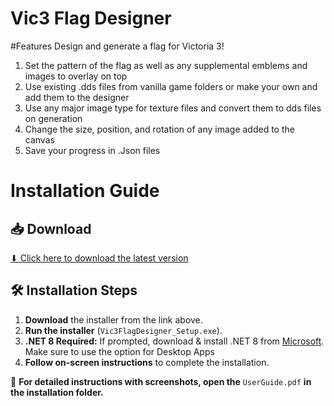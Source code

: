 # Vic3 Flag Designer 
#Features
Design and generate a flag for Victoria 3!
1. Set the pattern of the flag as well as any supplemental emblems and images to overlay on top
2. Use existing .dds files from vanilla game folders or make your own and add them to the designer
3. Use any major image type for texture files and convert them to dds files on generation
4. Change the size, position, and rotation of any image added to the canvas
5. Save your progress in .Json files


# Installation Guide  

## 📥 Download  
[⬇ Click here to download the latest version](https://github.com/LucasMcIntyre/Vic3FlagDesigner/releases/latest)  

## 🛠 Installation Steps  
1. **Download** the installer from the link above.  
2. **Run the installer** (`Vic3FlagDesigner_Setup.exe`).  
3. **.NET 8 Required:** If prompted, download & install .NET 8 from [Microsoft](https://dotnet.microsoft.com/en-us/download/dotnet/8.0/runtime). Make sure to use the option for Desktop Apps  
5. **Follow on-screen instructions** to complete the installation.  

📖 **For detailed instructions with screenshots, open the** `UserGuide.pdf` **in the installation folder.**  
